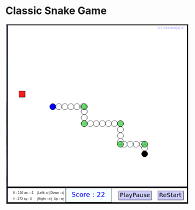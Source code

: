 # Classic Snake Game
<p align="center">
  <img src="https://raw.githubusercontent.com/Nikeshbajaj/ClassicSnakeGame/master/Screenshot.png" width="500"/>
</p>
